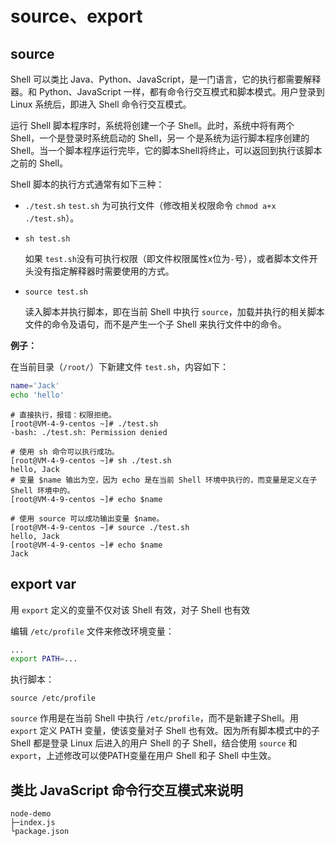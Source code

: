 # source、export

## source

Shell 可以类比 Java、Python、JavaScript，是一门语言，它的执行都需要解释器。和 Python、JavaScript 一样，都有命令行交互模式和脚本模式。用户登录到 Linux 系统后，即进入 Shell 命令行交互模式。

运行 Shell 脚本程序时，系统将创建一个子 Shell。此时，系统中将有两个 Shell，一个是登录时系统启动的 Shell，另一 个是系统为运行脚本程序创建的 Shell。当一个脚本程序运行完毕，它的脚本Shell将终止，可以返回到执行该脚本之前的 Shell。

Shell 脚本的执行方式通常有如下三种：

- `./test.sh`
  `test.sh` 为可执行文件（修改相关权限命令 `chmod a+x ./test.sh`）。

- `sh test.sh`

  如果 `test.sh`没有可执行权限（即文件权限属性x位为`-`号），或者脚本文件开头没有指定解释器时需要使用的方式。

- `source test.sh`

  读入脚本并执行脚本，即在当前 Shell 中执行 `source`，加载并执行的相关脚本文件的命令及语句，而不是产生一个子 Shell 来执行文件中的命令。

**例子：**

在当前目录（`/root/`）下新建文件 `test.sh`，内容如下：

```sh
name='Jack'
echo 'hello'
```

```
# 直接执行，报错：权限拒绝。
[root@VM-4-9-centos ~]# ./test.sh
-bash: ./test.sh: Permission denied

# 使用 sh 命令可以执行成功。
[root@VM-4-9-centos ~]# sh ./test.sh
hello, Jack
# 变量 $name 输出为空，因为 echo 是在当前 Shell 环境中执行的，而变量是定义在子 Shell 环境中的。
[root@VM-4-9-centos ~]# echo $name

# 使用 source 可以成功输出变量 $name。
[root@VM-4-9-centos ~]# source ./test.sh
hello, Jack
[root@VM-4-9-centos ~]# echo $name
Jack
```

## export var

用 `export` 定义的变量不仅对该 Shell 有效，对子 Shell 也有效

编辑 `/etc/profile` 文件来修改环境变量：

```sh
...
export PATH=...
```
执行脚本：

`source /etc/profile`

`source` 作用是在当前 Shell 中执行 `/etc/profile`，而不是新建子Shell。用 `export` 定义 PATH 变量，使该变量对子 Shell 也有效。因为所有脚本模式中的子 Shell 都是登录 Linux 后进入的用户 Shell 的子 Shell，结合使用 `source` 和 `export`，上述修改可以使PATH变量在用户 Shell 和子 Shell 中生效。

## 类比 JavaScript 命令行交互模式来说明

```
node-demo
├─index.js
└package.json
```
